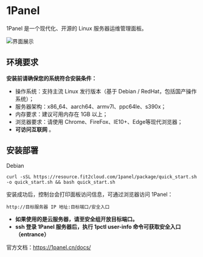 # 1Panel

1Panel 是一个现代化、开源的 Linux 服务器运维管理面板。

![界面展示](https://1panel.cn/docs/img/index/overview.png)


## 环境要求

**安装前请确保您的系统符合安装条件：**

* 操作系统：支持主流 Linux 发行版本（基于 Debian / RedHat，包括国产操作系统）；
* 服务器架构：x86_64、aarch64、armv7l、ppc64le、s390x；
* 内存要求：建议可用内存在 1GB 以上；
* 浏览器要求：请使用 Chrome、FireFox、IE10+、Edge等现代浏览器；
* **可访问互联网** 。


## 安装部署

Debian

```
curl -sSL https://resource.fit2cloud.com/1panel/package/quick_start.sh -o quick_start.sh && bash quick_start.sh
```

安装成功后，控制台会打印面板访问信息，可通过浏览器访问 1Panel：

```
http://目标服务器 IP 地址:目标端口/安全入口
```

* **如果使用的是云服务器，请至安全组开放目标端口。**
* **ssh 登录 1Panel 服务器后，执行 1pctl user-info 命令可获取安全入口（entrance）**

官方文档：https://1panel.cn/docs/
